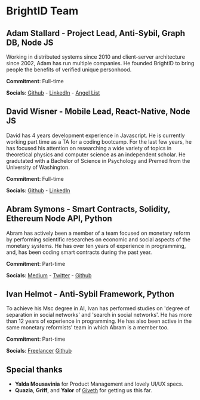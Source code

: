 # BrightID Team
## Adam Stallard - Project Lead, Anti-Sybil, Graph DB, Node JS
Working in distributed systems since 2010 and client-server architecture since 2002, Adam has run multiple companies. He founded BrightID to bring people the benefits of verified unique personhood.

__Commitment__: Full-time

__Socials__: [Github](https://github.com/adamstallard) - [LinkedIn](https://www.linkedin.com/in/castallard/) - [Angel List](https://angel.co/adam-stallard)

## David Wisner - Mobile Lead, React-Native, Node JS
David has 4 years development experience in Javascript. He is currently working part time as a TA for a coding bootcamp. For the last few years, he has focused his attention on researching a wide variety of topics in theoretical physics and computer science as an independent scholar. He gradutated with a Bachelor of Science in Psychology and Premed from the University of Washington.

__Commitment__: Full-time

__Socials__: [Github](https://github.com/RnbWd) - [LinkedIn](https://www.linkedin.com/in/rnbwd/)

## Abram Symons - Smart Contracts, Solidity, Ethereum Node API, Python
Abram has actively been a member of a team focused on monetary reform by performing scientific researches on economic and social aspects of the monetary systems. He has over ten years of experience in programming, and, has been coding smart contracts during the past year.

__Commitment__: Part-time

__Socials__: [Medium](https://medium.com/@AbramSymons) - [Twitter](https://twitter.com/abramsymons) - [Github](https://github.com/abramsymons)

## Ivan Helmot - Anti-Sybil Framework, Python
To achieve his Msc degree in AI, Ivan has performed studies on 'degree of separation in social networks' and 'search in social networks'. He has more than 12 years of experience in programming. He has also been active in the same monetary reformists' team in which Abram is a member too.

__Commitment__: Part-time

__Socials__: [Freelancer](https://freelancer.com/u/helmot) [Github](https://github.com/helmot)

## Special thanks 
* __Yalda Mousavinia__ for Product Management and lovely UI/UX specs.
* __Quazia__, __Griff__, and __Yalor__ of [Giveth](giveth.io) for getting us this far.

